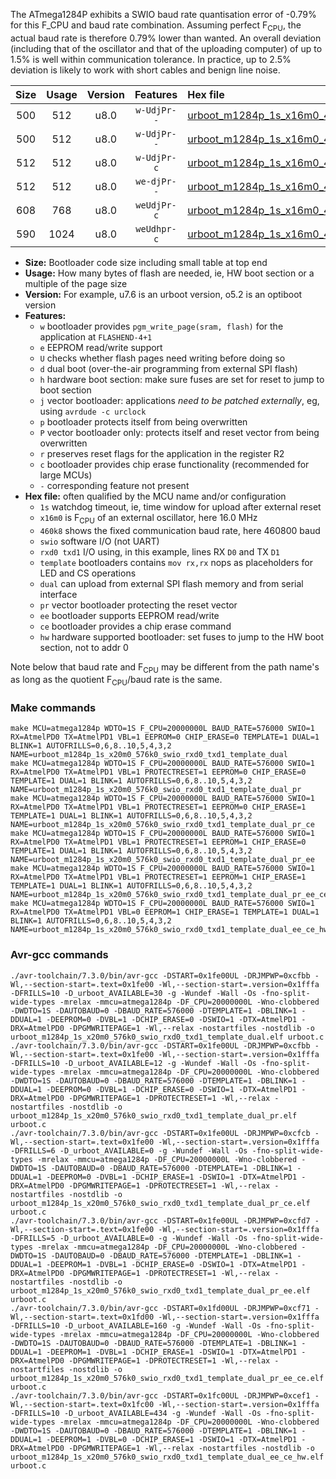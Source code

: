 The ATmega1284P exhibits a SWIO baud rate quantisation error of -0.79% for this F_CPU and baud rate combination. Assuming perfect F<sub>CPU</sub>, the actual baud rate is therefore 0.79% lower than wanted. An overall deviation (including that of the oscillator and that of the uploading computer) of up to 1.5% is well within communication tolerance. In practice, up to 2.5% deviation is likely to work with short cables and benign line noise.

|Size|Usage|Version|Features|Hex file|
|:-:|:-:|:-:|:-:|:--|
|500|512|u8.0|`w-UdjPr--`|[urboot_m1284p_1s_x16m0_460k8_swio_rxd0_txd1_template_dual.hex](https://raw.githubusercontent.com/stefanrueger/urboot.hex/main/boards/bobuino/atmega1284p/watchdog_1_s/external_oscillator_x/16m000000_hz/%2B460k8_baud/uart0_rxd0_txd1/template_dual/urboot_m1284p_1s_x16m0_460k8_swio_rxd0_txd1_template_dual.hex)|
|500|512|u8.0|`w-UdjPr--`|[urboot_m1284p_1s_x16m0_460k8_swio_rxd0_txd1_template_dual_pr.hex](https://raw.githubusercontent.com/stefanrueger/urboot.hex/main/boards/bobuino/atmega1284p/watchdog_1_s/external_oscillator_x/16m000000_hz/%2B460k8_baud/uart0_rxd0_txd1/template_dual/urboot_m1284p_1s_x16m0_460k8_swio_rxd0_txd1_template_dual_pr.hex)|
|512|512|u8.0|`w-UdjPr-c`|[urboot_m1284p_1s_x16m0_460k8_swio_rxd0_txd1_template_dual_pr_ce.hex](https://raw.githubusercontent.com/stefanrueger/urboot.hex/main/boards/bobuino/atmega1284p/watchdog_1_s/external_oscillator_x/16m000000_hz/%2B460k8_baud/uart0_rxd0_txd1/template_dual/urboot_m1284p_1s_x16m0_460k8_swio_rxd0_txd1_template_dual_pr_ce.hex)|
|512|512|u8.0|`we-djPr--`|[urboot_m1284p_1s_x16m0_460k8_swio_rxd0_txd1_template_dual_pr_ee.hex](https://raw.githubusercontent.com/stefanrueger/urboot.hex/main/boards/bobuino/atmega1284p/watchdog_1_s/external_oscillator_x/16m000000_hz/%2B460k8_baud/uart0_rxd0_txd1/template_dual/urboot_m1284p_1s_x16m0_460k8_swio_rxd0_txd1_template_dual_pr_ee.hex)|
|608|768|u8.0|`weUdjPr-c`|[urboot_m1284p_1s_x16m0_460k8_swio_rxd0_txd1_template_dual_pr_ee_ce.hex](https://raw.githubusercontent.com/stefanrueger/urboot.hex/main/boards/bobuino/atmega1284p/watchdog_1_s/external_oscillator_x/16m000000_hz/%2B460k8_baud/uart0_rxd0_txd1/template_dual/urboot_m1284p_1s_x16m0_460k8_swio_rxd0_txd1_template_dual_pr_ee_ce.hex)|
|590|1024|u8.0|`weUdhpr-c`|[urboot_m1284p_1s_x16m0_460k8_swio_rxd0_txd1_template_dual_ee_ce_hw.hex](https://raw.githubusercontent.com/stefanrueger/urboot.hex/main/boards/bobuino/atmega1284p/watchdog_1_s/external_oscillator_x/16m000000_hz/%2B460k8_baud/uart0_rxd0_txd1/template_dual/urboot_m1284p_1s_x16m0_460k8_swio_rxd0_txd1_template_dual_ee_ce_hw.hex)|

- **Size:** Bootloader code size including small table at top end
- **Usage:** How many bytes of flash are needed, ie, HW boot section or a multiple of the page size
- **Version:** For example, u7.6 is an urboot version, o5.2 is an optiboot version
- **Features:**
  + `w` bootloader provides `pgm_write_page(sram, flash)` for the application at `FLASHEND-4+1`
  + `e` EEPROM read/write support
  + `U` checks whether flash pages need writing before doing so
  + `d` dual boot (over-the-air programming from external SPI flash)
  + `h` hardware boot section: make sure fuses are set for reset to jump to boot section
  + `j` vector bootloader: applications *need to be patched externally*, eg, using `avrdude -c urclock`
  + `p` bootloader protects itself from being overwritten
  + `P` vector bootloader only: protects itself and reset vector from being overwritten
  + `r` preserves reset flags for the application in the register R2
  + `c` bootloader provides chip erase functionality (recommended for large MCUs)
  + `-` corresponding feature not present
- **Hex file:** often qualified by the MCU name and/or configuration
  + `1s` watchdog timeout, ie, time window for upload after external reset
  + `x16m0` is F<sub>CPU</sub> of an external oscillator, here 16.0 MHz
  + `460k8` shows the fixed communication baud rate, here 460800 baud
  + `swio` software I/O (not UART)
  + `rxd0 txd1` I/O using, in this example, lines RX `D0` and TX `D1`
  + `template` bootloaders contains `mov rx,rx` nops as placeholders for LED and CS operations
  + `dual` can upload from external SPI flash memory and from serial interface
  + `pr` vector bootloader protecting the reset vector
  + `ee` bootloader supports EEPROM read/write
  + `ce` bootloader provides a chip erase command
  + `hw` hardware supported bootloader: set fuses to jump to the HW boot section, not to addr 0


Note below that baud rate and F<sub>CPU</sub> may be different from the path name's as long as the quotient F<sub>CPU</sub>/baud rate is the same.

### Make commands
```
make MCU=atmega1284p WDTO=1S F_CPU=20000000L BAUD_RATE=576000 SWIO=1 RX=AtmelPD0 TX=AtmelPD1 VBL=1 EEPROM=0 CHIP_ERASE=0 TEMPLATE=1 DUAL=1 BLINK=1 AUTOFRILLS=0,6,8..10,5,4,3,2 NAME=urboot_m1284p_1s_x20m0_576k0_swio_rxd0_txd1_template_dual
make MCU=atmega1284p WDTO=1S F_CPU=20000000L BAUD_RATE=576000 SWIO=1 RX=AtmelPD0 TX=AtmelPD1 VBL=1 PROTECTRESET=1 EEPROM=0 CHIP_ERASE=0 TEMPLATE=1 DUAL=1 BLINK=1 AUTOFRILLS=0,6,8..10,5,4,3,2 NAME=urboot_m1284p_1s_x20m0_576k0_swio_rxd0_txd1_template_dual_pr
make MCU=atmega1284p WDTO=1S F_CPU=20000000L BAUD_RATE=576000 SWIO=1 RX=AtmelPD0 TX=AtmelPD1 VBL=1 PROTECTRESET=1 EEPROM=0 CHIP_ERASE=1 TEMPLATE=1 DUAL=1 BLINK=1 AUTOFRILLS=0,6,8..10,5,4,3,2 NAME=urboot_m1284p_1s_x20m0_576k0_swio_rxd0_txd1_template_dual_pr_ce
make MCU=atmega1284p WDTO=1S F_CPU=20000000L BAUD_RATE=576000 SWIO=1 RX=AtmelPD0 TX=AtmelPD1 VBL=1 PROTECTRESET=1 EEPROM=1 CHIP_ERASE=0 TEMPLATE=1 DUAL=1 BLINK=1 AUTOFRILLS=0,6,8..10,5,4,3,2 NAME=urboot_m1284p_1s_x20m0_576k0_swio_rxd0_txd1_template_dual_pr_ee
make MCU=atmega1284p WDTO=1S F_CPU=20000000L BAUD_RATE=576000 SWIO=1 RX=AtmelPD0 TX=AtmelPD1 VBL=1 PROTECTRESET=1 EEPROM=1 CHIP_ERASE=1 TEMPLATE=1 DUAL=1 BLINK=1 AUTOFRILLS=0,6,8..10,5,4,3,2 NAME=urboot_m1284p_1s_x20m0_576k0_swio_rxd0_txd1_template_dual_pr_ee_ce
make MCU=atmega1284p WDTO=1S F_CPU=20000000L BAUD_RATE=576000 SWIO=1 RX=AtmelPD0 TX=AtmelPD1 VBL=0 EEPROM=1 CHIP_ERASE=1 TEMPLATE=1 DUAL=1 BLINK=1 AUTOFRILLS=0,6,8..10,5,4,3,2 NAME=urboot_m1284p_1s_x20m0_576k0_swio_rxd0_txd1_template_dual_ee_ce_hw
```

### Avr-gcc commands
```
./avr-toolchain/7.3.0/bin/avr-gcc -DSTART=0x1fe00UL -DRJMPWP=0xcfbb -Wl,--section-start=.text=0x1fe00 -Wl,--section-start=.version=0x1fffa -DFRILLS=10 -D_urboot_AVAILABLE=30 -g -Wundef -Wall -Os -fno-split-wide-types -mrelax -mmcu=atmega1284p -DF_CPU=20000000L -Wno-clobbered -DWDTO=1S -DAUTOBAUD=0 -DBAUD_RATE=576000 -DTEMPLATE=1 -DBLINK=1 -DDUAL=1 -DEEPROM=0 -DVBL=1 -DCHIP_ERASE=0 -DSWIO=1 -DTX=AtmelPD1 -DRX=AtmelPD0 -DPGMWRITEPAGE=1 -Wl,--relax -nostartfiles -nostdlib -o urboot_m1284p_1s_x20m0_576k0_swio_rxd0_txd1_template_dual.elf urboot.c
./avr-toolchain/7.3.0/bin/avr-gcc -DSTART=0x1fe00UL -DRJMPWP=0xcfbb -Wl,--section-start=.text=0x1fe00 -Wl,--section-start=.version=0x1fffa -DFRILLS=10 -D_urboot_AVAILABLE=12 -g -Wundef -Wall -Os -fno-split-wide-types -mrelax -mmcu=atmega1284p -DF_CPU=20000000L -Wno-clobbered -DWDTO=1S -DAUTOBAUD=0 -DBAUD_RATE=576000 -DTEMPLATE=1 -DBLINK=1 -DDUAL=1 -DEEPROM=0 -DVBL=1 -DCHIP_ERASE=0 -DSWIO=1 -DTX=AtmelPD1 -DRX=AtmelPD0 -DPGMWRITEPAGE=1 -DPROTECTRESET=1 -Wl,--relax -nostartfiles -nostdlib -o urboot_m1284p_1s_x20m0_576k0_swio_rxd0_txd1_template_dual_pr.elf urboot.c
./avr-toolchain/7.3.0/bin/avr-gcc -DSTART=0x1fe00UL -DRJMPWP=0xcfcb -Wl,--section-start=.text=0x1fe00 -Wl,--section-start=.version=0x1fffa -DFRILLS=6 -D_urboot_AVAILABLE=0 -g -Wundef -Wall -Os -fno-split-wide-types -mrelax -mmcu=atmega1284p -DF_CPU=20000000L -Wno-clobbered -DWDTO=1S -DAUTOBAUD=0 -DBAUD_RATE=576000 -DTEMPLATE=1 -DBLINK=1 -DDUAL=1 -DEEPROM=0 -DVBL=1 -DCHIP_ERASE=1 -DSWIO=1 -DTX=AtmelPD1 -DRX=AtmelPD0 -DPGMWRITEPAGE=1 -DPROTECTRESET=1 -Wl,--relax -nostartfiles -nostdlib -o urboot_m1284p_1s_x20m0_576k0_swio_rxd0_txd1_template_dual_pr_ce.elf urboot.c
./avr-toolchain/7.3.0/bin/avr-gcc -DSTART=0x1fe00UL -DRJMPWP=0xcfd7 -Wl,--section-start=.text=0x1fe00 -Wl,--section-start=.version=0x1fffa -DFRILLS=5 -D_urboot_AVAILABLE=0 -g -Wundef -Wall -Os -fno-split-wide-types -mrelax -mmcu=atmega1284p -DF_CPU=20000000L -Wno-clobbered -DWDTO=1S -DAUTOBAUD=0 -DBAUD_RATE=576000 -DTEMPLATE=1 -DBLINK=1 -DDUAL=1 -DEEPROM=1 -DVBL=1 -DCHIP_ERASE=0 -DSWIO=1 -DTX=AtmelPD1 -DRX=AtmelPD0 -DPGMWRITEPAGE=1 -DPROTECTRESET=1 -Wl,--relax -nostartfiles -nostdlib -o urboot_m1284p_1s_x20m0_576k0_swio_rxd0_txd1_template_dual_pr_ee.elf urboot.c
./avr-toolchain/7.3.0/bin/avr-gcc -DSTART=0x1fd00UL -DRJMPWP=0xcf71 -Wl,--section-start=.text=0x1fd00 -Wl,--section-start=.version=0x1fffa -DFRILLS=10 -D_urboot_AVAILABLE=160 -g -Wundef -Wall -Os -fno-split-wide-types -mrelax -mmcu=atmega1284p -DF_CPU=20000000L -Wno-clobbered -DWDTO=1S -DAUTOBAUD=0 -DBAUD_RATE=576000 -DTEMPLATE=1 -DBLINK=1 -DDUAL=1 -DEEPROM=1 -DVBL=1 -DCHIP_ERASE=1 -DSWIO=1 -DTX=AtmelPD1 -DRX=AtmelPD0 -DPGMWRITEPAGE=1 -DPROTECTRESET=1 -Wl,--relax -nostartfiles -nostdlib -o urboot_m1284p_1s_x20m0_576k0_swio_rxd0_txd1_template_dual_pr_ee_ce.elf urboot.c
./avr-toolchain/7.3.0/bin/avr-gcc -DSTART=0x1fc00UL -DRJMPWP=0xcef1 -Wl,--section-start=.text=0x1fc00 -Wl,--section-start=.version=0x1fffa -DFRILLS=10 -D_urboot_AVAILABLE=434 -g -Wundef -Wall -Os -fno-split-wide-types -mrelax -mmcu=atmega1284p -DF_CPU=20000000L -Wno-clobbered -DWDTO=1S -DAUTOBAUD=0 -DBAUD_RATE=576000 -DTEMPLATE=1 -DBLINK=1 -DDUAL=1 -DEEPROM=1 -DVBL=0 -DCHIP_ERASE=1 -DSWIO=1 -DTX=AtmelPD1 -DRX=AtmelPD0 -DPGMWRITEPAGE=1 -Wl,--relax -nostartfiles -nostdlib -o urboot_m1284p_1s_x20m0_576k0_swio_rxd0_txd1_template_dual_ee_ce_hw.elf urboot.c
```


